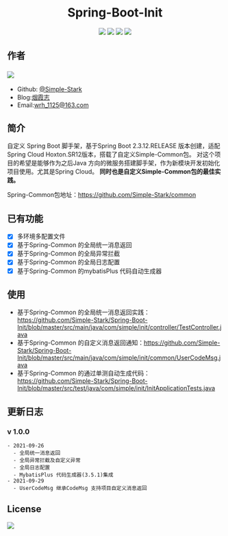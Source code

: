 # <center> Spring-Boot-Init

<div style="text-align: center;">

[![](https://img.shields.io/badge/blog-%40SimpleStark-blue.svg)](https://simplestark.top)
[![](https://img.shields.io/badge/SpringBoot-2.3.12.RELEASE-blue.svg)]({https://docs.spring.io/spring-boot/docs/2.3.12.RELEASE/reference/html/})
[![](https://img.shields.io/badge/SimpleCommon-v1.0.0-bule.svg)](https://github.com/Simple-Stark/common)
[![](https://img.shields.io/badge/license-GPL2.0-orange.svg)](https://github.com/Simple-Stark/common/blob/master/LICENSE)

</div>

## 作者
### [![](https://img.shields.io/badge/author-%40SimpleStark-blue.svg)](https://github.com/Simple-Stark)
- Github: [@Simple-Stark](https://github.com/Simple-Stark)
- Blog:[烟霞志](https://simplestark.top)
- Email:wrh_1125@163.com

## 简介

自定义 Spring Boot 脚手架，基于Spring Boot 2.3.12.RELEASE 版本创建，适配Spring Cloud Hoxton.SR12版本，搭载了自定义Simple-Common包。
对这个项目的希望是能够作为之后Java 方向的微服务搭建脚手架，作为新模块开发初始化项目使用。尤其是Spring Cloud。
**同时也是自定义Simple-Common包的最佳实践。**

Spring-Common包地址：https://github.com/Simple-Stark/common

## 已有功能
- [x] 多环境多配置文件
- [x] 基于Spring-Common 的全局统一消息返回
- [x] 基于Spring-Common 的全局异常拦截
- [x] 基于Spring-Common 的全局日志配置
- [x] 基于Spring-Common 的mybatisPlus 代码自动生成器

## 使用
- 基于Spring-Common 的全局统一消息返回实践：https://github.com/Simple-Stark/Spring-Boot-Init/blob/master/src/main/java/com/simple/init/controller/TestController.java
- 基于Spring-Common 的自定义消息返回通知：https://github.com/Simple-Stark/Spring-Boot-Init/blob/master/src/main/java/com/simple/init/common/UserCodeMsg.java
- 基于Spring-Common 的通过单测自动生成代码：https://github.com/Simple-Stark/Spring-Boot-Init/blob/master/src/test/java/com/simple/init/InitApplicationTests.java

## 更新日志
### v 1.0.0
    - 2021-09-26
      - 全局统一消息返回
      - 全局异常拦截及自定义异常
      - 全局日志配置
      - MybatisPlus 代码生成器(3.5.1)集成
    - 2021-09-29
      - UserCodeMsg 继承CodeMsg 支持项目自定义消息返回

## License

[![](https://img.shields.io/badge/license-GPL2.0-orange.svg)](https://github.com/Simple-Stark/Spring-Boot-Init/blob/master/LICENSE)

